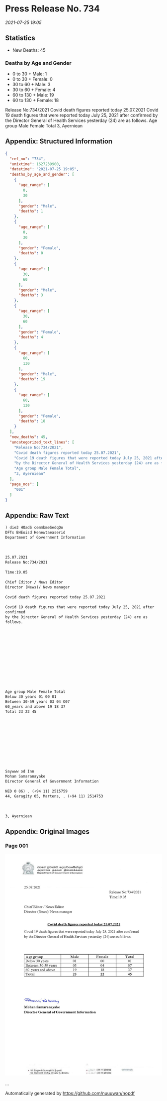 
# Press Release No. 734
*2021-07-25 19:05*
## Statistics
* New Deaths: 45
### Deaths by Age and Gender
* 0 to 30 + Male: 1
* 0 to 30 + Female: 0
* 30 to 60 + Male: 3
* 30 to 60 + Female: 4
* 60 to 130 + Male: 19
* 60 to 130 + Female: 18


Release No:734/2021
Covid death figures reported today 25.07.2021
Covid 19 death figures that were reported today July 25, 2021 after confirmed
by the Director General of Health Services yesterday (24) are as follows.
Age group Male Female Total
3, Ayerniean

## Appendix: Structured Information
```json
{
  "ref_no": "734",
  "unixtime": 1627239900,
  "datetime": "2021-07-25 19:05",
  "deaths_by_age_and_gender": [
    {
      "age_range": [
        0,
        30
      ],
      "gender": "Male",
      "deaths": 1
    },
    {
      "age_range": [
        0,
        30
      ],
      "gender": "Female",
      "deaths": 0
    },
    {
      "age_range": [
        30,
        60
      ],
      "gender": "Male",
      "deaths": 3
    },
    {
      "age_range": [
        30,
        60
      ],
      "gender": "Female",
      "deaths": 4
    },
    {
      "age_range": [
        60,
        130
      ],
      "gender": "Male",
      "deaths": 19
    },
    {
      "age_range": [
        60,
        130
      ],
      "gender": "Female",
      "deaths": 18
    }
  ],
  "new_deaths": 45,
  "uncategorized_text_lines": [
    "Release No:734/2021",
    "Covid death figures reported today 25.07.2021",
    "Covid 19 death figures that were reported today July 25, 2021 after confirmed",
    "by the Director General of Health Services yesterday (24) are as follows.",
    "Age group Male Female Total",
    "3, Ayerniean"
  ],
  "page_nos": [
    "001"
  ]
}
```

## Appendix: Raw Text
```text
) die3 HOadS cemmbmeSedqQo
DFTs BHEoisd Henewtaeaserid
Department of Government Information

 

25.07.2021
Release No:734/2021

Time:19.05

Chief Editor / News Editor
Director (News)/ News manager

Covid death figures reported today 25.07.2021

Covid 19 death figures that were reported today July 25, 2021 after confirmed
by the Director General of Health Services yesterday (24) are as follows.

 

 

 

 

 

 

Age group Male Female Total
Below 30 years 01 00 01
Between 30-59 years 03 04 O07
60_years and above 19 18 37
Total 23 22 45

 

 

 

 

 

Saywww od Inn
Mohan Samaranayake
Director General of Government Information

NED 0 06) . (+94 11) 2515759
44, Garagity 05, Martens, . (+94 11) 2514753

   

3, Ayerniean

```

## Appendix: Original Images

### Page 001

![page_no](https://raw.githubusercontent.com/nuuuwan/nopdf_data/main/nopdf.dgigovlk.ref734.page001.jpeg)
        

...

Automatically generated by https://github.com/nuuuwan/nopdf

    
    
